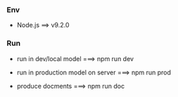 ### Env

- Node.js ==> v9.2.0


### Run

- run in dev/local model ===> npm run dev

- run in production model on server  ===> npm run prod

- produce docments ===> npm run doc
